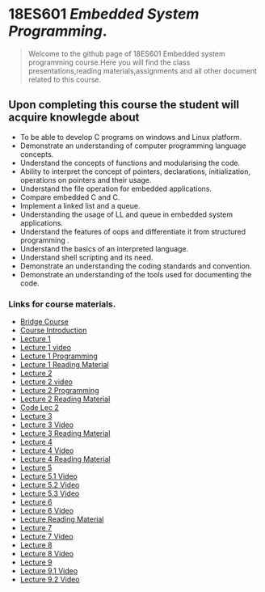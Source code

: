 # 18ES601 _Embedded System Programming_.
> Welcome to the github page of 18ES601 Embedded system programming course.Here you will find the class presentations,reading materials,assignments and all other document related to this course. 

## Upon completing this course the student will acquire knowlegde about 

* To be able to develop C programs on windows and Linux platform.
* Demonstrate an understanding of computer programming language concepts.
* Understand the concepts of functions and modularising the code.
* Ability to interpret the concept of pointers, declarations, initialization, operations on pointers and their usage.
* Understand the file operation for embedded applications.
* Compare embedded C and C.
* Implement a linked list and a queue.
* Understanding the usage of LL and queue in embedded system applications.
* Understand the features of oops  and differentiate it from structured programming .
* Understand the basics of an interpreted language.
* Understand shell scripting and its need.
* Demonstrate an understanding the coding standards and convention.
* Demonstrate an understanding of the tools used for documenting the code.



### Links for course materials.
- [Bridge Course][Link_bride]
- [Course Introduction][link_intro]
- [Lecture 1][Lect1_pdf]
- [Lecture 1 video][Lect1]
- [Lecture 1 Programming][Lect1_Programming]
- [Lecture 1 Reading Material][Lect1_reading_pdf]
- [Lecture 2][lect2_pdf]
- [Lecture 2 video][Lect2]
- [Lecture 2 Programming][Lect2_Programming]
- [Lecture 2 Reading Material][Lect2_reading_pdf]
- [Code Lec 2][L2_Code]
- [Lecture 3][lec3_pdf]
- [Lecture 3 Video][lec3]
- [Lecture 3 Reading Material][Lect3_reading_pdf]
- [Lecture 4][lec4_pdf]
- [Lecture 4 Video][lec4]
- [Lecture 4 Reading Material][Lect4_reading_pdf]
- [Lecture 5][lec5]
- [Lecture 5.1 Video][lec5.1]
- [Lecture 5.2 Video][lec5.2]
- [Lecture 5.3 Video][lec5.3]
- [Lecture 6][lec6pdf]
- [Lecture 6 Video][lec6]
- [Lecture Reading Material][lec6_reading]
- [Lecture 7 ][lec7pdf]
- [Lecture 7 Video][lec7]
- [Lecture 8 ][lec8pdf]
- [Lecture 8 Video][lec8]
- [Lecture 9][lec9pdf]
- [Lecture 9.1 Video][lec9.1]
- [Lecture 9.2 Video][lec9.2]


[Link_bride]:https://github.com/sarathtv/18ES601_ESP_2020_FALL/blob/master/Presentations/Bridge_Course.pdf
[link_intro]:https://github.com/sarathtv/18ES601_ESP_2020_FALL/blob/master/Presentations/18ES601_00_Course_Intro.pdf

[Lect1_pdf]:https://github.com/sarathtv/18ES601_ESP_2020_FALL/blob/master/Presentations/18ES601_Lec_1.pdf
[Lect1]:https://youtu.be/Fjm0EIR-Jt8
[Lect1_Programming]:https://youtu.be/jLNHRspCRpg
[Lect1_reading_pdf]:https://github.com/sarathtv/18ES601_ESP_2020_FALL/blob/master/Presentations/18ES601_Lec_1_ReadingMaterial.pdf

[lect2_pdf]:https://github.com/sarathtv/18ES601_ESP_2020_FALL/blob/master/Presentations/18ES601_Lec_2.pdf
[Lect2]:https://youtu.be/aI3XLMLim8E
[Lect2_Programming]:https://youtu.be/kAgwme-bmok
[L2_Code]:https://github.com/sarathtv/18ES601_ESP_2020_FALL/tree/master/Additional%20Content/Codes/Lec_2
[Lect2_reading_pdf]:https://github.com/sarathtv/18ES601_ESP_2020_FALL/blob/master/Presentations/18ES601_Lec_2_ReadingMaterial.pdf

[lec3_pdf]:https://github.com/sarathtv/18ES601_ESP_2020_FALL/blob/master/Presentations/18ES601_Lec_3.pdf
[lec3]:https://youtu.be/AGhMaWZbivk
[Lect3_reading_pdf]:https://github.com/sarathtv/18ES601_ESP_2020_FALL/blob/master/Presentations/18ES601_Lec_3_ReadingMaterial.pdf

[lec4_pdf]:https://github.com/sarathtv/18ES601_ESP_2020_FALL/blob/master/Presentations/18ES601_Lec_4.pdf
[lec4]:https://youtu.be/1jm_YCGVwOc
[Lect4_reading_pdf]:https://github.com/sarathtv/18ES601_ESP_2020_FALL/blob/master/Presentations/18ES601_Lec_4_ReadingMaterial.pdf

[lec5]:https://github.com/sarathtv/18ES601_ESP_2020_FALL/blob/master/Presentations/18ES601_Lec_5.pdf
[lec5.1]:https://youtu.be/I50b7Mof0Hc
[lec5.2]:https://youtu.be/ydvKvW5ERUE
[lec5.3]:https://youtu.be/v0ZtX5af5uA

[lec6pdf]:https://github.com/sarathtv/18ES601_ESP_2020_FALL/blob/master/Presentations/18ES601_Lec_6.pdf
[lec6]:https://youtu.be/yYDJ68F6kv4
[lec6_reading]:https://github.com/sarathtv/18ES601_ESP_2020_FALL/blob/master/Presentations/18ES601_Lec_6_ReadingMaterial.pdf

[lec7pdf]:https://github.com/sarathtv/18ES601_ESP_2020_FALL/blob/master/Presentations/18ES601_Lec_7.pdf
[lec7]:https://youtu.be/zywYeGTZM_U

[lec8pdf]:https://github.com/sarathtv/18ES601_ESP_2020_FALL/blob/master/Presentations/18ES601_Lec_8.pdf
[lec8]:https://youtu.be/fJ_tJX9L3nk

[lec9pdf]:https://github.com/sarathtv/18ES601_ESP_2020_FALL/blob/master/Presentations/18ES601_Lec_9.pdf
[lec9.1]:https://youtu.be/Al2gkXmIf9w
[lec9.2]:https://youtu.be/N3BDVAnN4RI
